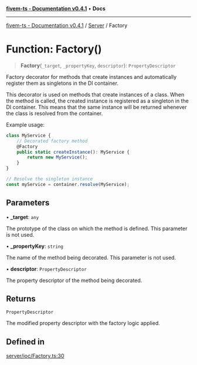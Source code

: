 [**fivem-ts - Documentation v0.4.1**](../../../README.md) • **Docs**

***

[fivem-ts - Documentation v0.4.1](../../../README.md) / [Server](../README.md) / Factory

# Function: Factory()

> **Factory**(`_target`, `_propertyKey`, `descriptor`): `PropertyDescriptor`

Factory decorator for methods that create instances and automatically register them as singletons in the DI container.

This decorator is used on methods that create instances of a class. When the method is called, the created instance is registered
as a singleton in the DI container. This means that the same instance will be returned whenever the class is resolved from the container.

Example usage:

```ts
class MyService {
    // Decorated factory method
    @Factory
    public static createInstance(): MyService {
        return new MyService();
    }
}

// Resolve the singleton instance
const myService = container.resolve(MyService);
```

## Parameters

• **\_target**: `any`

The prototype of the class on which the method is defined. This parameter is not used.

• **\_propertyKey**: `string`

The name of the method being decorated. This parameter is not used.

• **descriptor**: `PropertyDescriptor`

The property descriptor of the method being decorated.

## Returns

`PropertyDescriptor`

The modified property descriptor with the factory logic applied.

## Defined in

[server/ioc/Factory.ts:30](https://github.com/Purpose-Dev/fivem-ts/blob/main/src/server/ioc/Factory.ts#L30)
